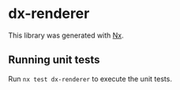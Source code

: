 # dx-renderer

This library was generated with [Nx](https://nx.dev).

## Running unit tests

Run `nx test dx-renderer` to execute the unit tests.
